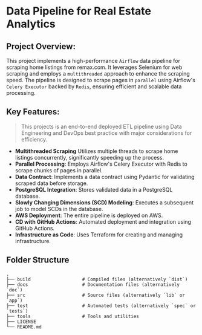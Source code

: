 # Data Pipeline for Real Estate Analytics


## Project Overview:

This project implements a high-performance `Airflow` data pipeline for scraping home listings from remax.com. It leverages Selenium for web scraping and employs a `multithreaded` approach to enhance the scraping speed. The pipeline is designed to scrape pages in `parallel` using Airflow's `Celery Executor` backed by `Redis`, ensuring efficient and scalable data processing.


##  Key Features:

> This projects is an end-to-end deployed ETL pipeline using Data Engineering and DevOps best practice with major considerations for efficiency.

* **Multithreaded Scraping** Utilizes multiple threads to scrape home listings concurrently, significantly speeding up the process.
* **Parallel Processing**: Employs Airflow's Celery Executor with Redis to scrape chunks of pages in parallel.
* **Data Contract**: Implements a data contract using Pydantic for validating scraped data before storage.
* **PostgreSQL Integration**: Stores validated data in a PostgreSQL database.
* **Slowly Changing Dimensions (SCD) Modeling**: Executes a subsequent job to model SCDs in the database.
* **AWS Deployment**: The entire pipeline is deployed on AWS.
* **CD with GitHub Actions**: Automated deployment and integration using GitHub Actions.
* **Infrastructure as Code**: Uses Terraform for creating and managing infrastructure.


## Folder Structure

    .
    ├── build                   # Compiled files (alternatively `dist`)
    ├── docs                    # Documentation files (alternatively `doc`)
    ├── src                     # Source files (alternatively `lib` or `app`)
    ├── test                    # Automated tests (alternatively `spec` or `tests`)
    ├── tools                   # Tools and utilities
    ├── LICENSE
    └── README.md



